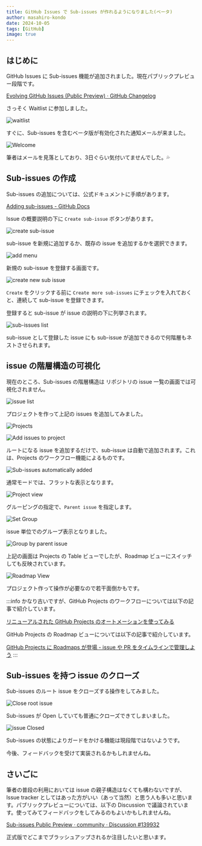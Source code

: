 ```yaml
---
title: GitHub Issues で Sub-issues が作れるようになりました(ベータ)
author: masahiro-kondo
date: 2024-10-05
tags: [GitHub]
image: true
---
```


## はじめに
GitHub Issues に Sub-issues 機能が追加されました。現在パブリックプレビュー段階です。

[Evolving GitHub Issues (Public Preview) · GitHub Changelog](https://github.blog/changelog/2024-10-01-evolving-github-issues-public-preview/)

さっそく Waitlist に参加しました。

![waitlist](https://i.gyazo.com/7e612debe006706b1033ddcd83fcaff2.png)

すぐに、Sub-issues を含むベータ版が有効化された通知メールが来ました。

![Welcome](https://i.gyazo.com/a4c9046778c4f2273818c012020c2f65.png)

筆者はメールを見落としており、3日ぐらい気付いてませんでした。💦

## Sub-issues の作成
Sub-issues の追加については、公式ドキュメントに手順があります。

[Adding sub-issues - GitHub Docs](https://docs.github.com/en/issues/tracking-your-work-with-issues/using-issues/adding-sub-issues)

Issue の概要説明の下に `Create sub-issue` ボタンがあります。

![create sub-issue](https://i.gyazo.com/54408ce65248b3e2cebaed1a15481b91.png)

sub-issue を新規に追加するか、既存の issue を追加するかを選択できます。

![add menu](https://i.gyazo.com/2798d1871874b81fbb565f0e08c06579.png)

新規の sub-issue を登録する画面です。

![create new sub issue](https://i.gyazo.com/0242a680b97220a1e8e944ec62313784.png)

`Create` をクリックする前に `Create more sub-issues` にチェックを入れておくと、連続して sub-issue を登録できます。

登録すると sub-issue が issue の説明の下に列挙されます。

![sub-issues list](https://i.gyazo.com/d1140feaa7c6fc0ca4bb7d7e96e3c66e.png)

sub-issue として登録した issue にも sub-issue が追加できるので何階層もネストさせられます。

## issue の階層構造の可視化
現在のところ、Sub-issues の階層構造は リポジトリの issue 一覧の画面では可視化されません。

![issue list](https://i.gyazo.com/483e235d57f65d612a343a5b78587a52.png)

プロジェクトを作って上記の issues を追加してみました。

![Projects](https://i.gyazo.com/ae46cda4e8ea47a8da8564105f8f04f0.png)

![Add issues to project](https://i.gyazo.com/531ac2fd72d52d879cdfd91313f53c39.png)

ルートになる issue を追加するだけで、sub-issue は自動で追加されます。これは、Projects のワークフロー機能によるものです。

![Sub-issues automatically added](https://i.gyazo.com/79b71776af07ac8d3ebccd815c90c15d.png)

通常モードでは、フラットな表示となります。

![Project view](https://i.gyazo.com/e7309d286442937148fbe95033797ce1.png)

グルーピングの指定で、`Parent issue` を指定します。

![Set Group](https://i.gyazo.com/058bf940e8b428dc61ddd4bf67f66ba7.png)

issue 単位でのグループ表示となりました。

![Group by parent issue](https://i.gyazo.com/1614410ec508e8f8af200510c8169e18.png)

上記の画面は Projects の Table ビューでしたが、Roadmap ビューにスイッチしても反映されています。

![Roadmap View](https://i.gyazo.com/ed9953d16bc171d75ad5259c7397fd9a.png)

プロジェクト作って操作が必要なので若干面倒かもです。

:::info
かなり古いですが、GitHub Projects のワークフローについては以下の記事で紹介しています。

[リニューアルされた GitHub Projects のオートメーションを使ってみる](/blogs/2022/10/22/renewed-github-projects-automation/)

GitHub Projects の Roadmap ビューについては以下の記事で紹介しています。

[GitHub Projects に Roadmaps が登場 - issue や PR をタイムラインで管理しよう](/blogs/2023/03/28/github-projects-new-roadmaps-layout/)
:::

## Sub-issues を持つ issue のクローズ

Sub-issues のルート issue をクローズする操作をしてみました。

![Close root issue](https://i.gyazo.com/7e71e64d945377cacbc4a91770fbc813.png)

Sub-issues が Open していても普通にクローズできてしまいました。

![issue Closed](https://i.gyazo.com/46ce5a245bc031b158054bd983f22cb4.png)

Sub-issues の状態によりガードをかける機能は現段階ではないようです。

今後、フィードバックを受けて実装されるかもしれませんね。

## さいごに
筆者の普段の利用においては issue の親子構造はなくても構わないですが、Issue tracker としてはあった方がいい（あって当然）と思う人も多いと思います。パブリックプレビューについては、以下の Discussion で議論されています。使ってみてフィードバックをしてみるのもよいかもしれませんね。

[Sub-issues Public Preview · community · Discussion #139932](https://github.com/orgs/community/discussions/139932)

正式版でどこまでブラッシュアップされるか注目したいと思います。
